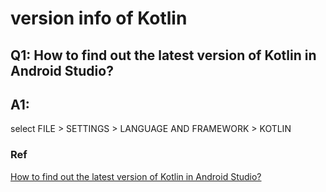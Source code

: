 # version info of Kotlin 
## Q1: How to find out the latest version of Kotlin in Android Studio?
## A1: 

select FILE > SETTINGS > LANGUAGE AND FRAMEWORK > KOTLIN

### Ref
[How to find out the latest version of Kotlin in Android Studio?](https://stackoverflow.com/questions/53682098/how-to-find-out-the-latest-version-of-kotlin-in-android-studio)
